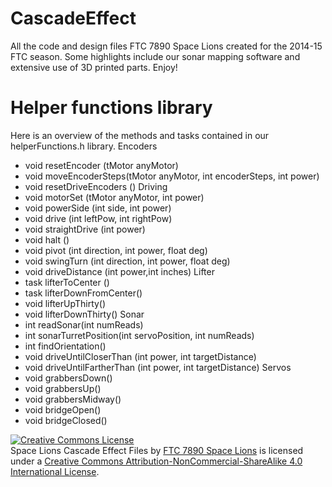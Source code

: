 # CascadeEffect
All the code and design files FTC 7890 Space Lions created for the 2014-15 FTC season.  Some highlights include our sonar mapping software and extensive use of 3D printed parts.  Enjoy!

# Helper functions library
Here is an overview of the methods and tasks contained in our helperFunctions.h library.
Encoders
 - void resetEncoder (tMotor anyMotor)
 - void moveEncoderSteps(tMotor anyMotor, int encoderSteps, int power)
 - void resetDriveEncoders ()
Driving
 - void motorSet (tMotor anyMotor, int power)
 - void powerSide (int side, int power)
 - void drive (int leftPow, int rightPow)
 - void straightDrive (int power)
 - void halt ()
 - void pivot (int direction, int power, float deg)
 - void swingTurn (int direction, int power, float deg)
 - void driveDistance (int power,int inches)
Lifter
 - task lifterToCenter ()
 - task lifterDownFromCenter()
 - void lifterUpThirty()
 - void lifterDownThirty()
Sonar
 - int readSonar(int numReads)
 - int sonarTurretPosition(int servoPosition, int numReads)
 - int findOrientation()
 - void driveUntilCloserThan (int power, int targetDistance)
 - void driveUntilFartherThan (int power, int targetDistance)
Servos
 - void grabbersDown()
 - void grabbersUp()
 - void grabbersMidway()
 - void bridgeOpen()
 - void bridgeClosed()

<a rel="license" href="http://creativecommons.org/licenses/by-nc-sa/4.0/"><img alt="Creative Commons License" style="border-width:0" src="https://i.creativecommons.org/l/by-nc-sa/4.0/88x31.png" /></a><br /><span xmlns:dct="http://purl.org/dc/terms/" property="dct:title">Space Lions Cascade Effect Files</span> by <a xmlns:cc="http://creativecommons.org/ns#" href="http://basementlions.org/ftc" property="cc:attributionName" rel="cc:attributionURL">FTC 7890 Space Lions</a> is licensed under a <a rel="license" href="http://creativecommons.org/licenses/by-nc-sa/4.0/">Creative Commons Attribution-NonCommercial-ShareAlike 4.0 International License</a>.
